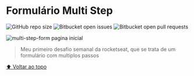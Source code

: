 # Formulário Multi Step

<!---Esses são exemplos. Veja https://shields.io para outras pessoas ou para personalizar este conjunto de escudos. Você pode querer incluir dependências, status do projeto e informações de licença aqui--->

![GitHub repo size](https://img.shields.io/github/repo-size/iuricode/README-template?style=for-the-badge)
![Bitbucket open issues](https://img.shields.io/bitbucket/issues/iuricode/README-template?style=for-the-badge)
![Bitbucket open pull requests](https://img.shields.io/bitbucket/pr-raw/iuricode/README-template?style=for-the-badge)

<img src="https://media.graphassets.com/bZ7rthR6S72hHWBzNMpw" alt="multi-step-form pagina inicial">

> Meu primeiro desafio semanal da rocketseat, que se trata de um formulário com multiplos passos

[⬆ Voltar ao topo](#nome-do-projeto)<br>
